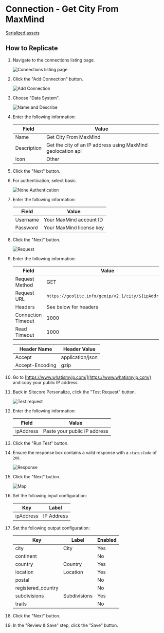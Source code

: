 # Connection - Get City From MaxMind

[Serialized assets](/demo/experience/personalize/connections/Get%20City%20from%20MaxMind)

## How to Replicate

1. Navigate to the connections listing page.

   ![Connections listing page](/docs/cdp-personalize/connections/Connections-listing-page.png)

2. Click the "Add Connection" button.

   ![Add Connection](/docs/cdp-personalize/connections/Add-connection.png)

3. Choose "Data System".

   ![Name and Describe](/docs/cdp-personalize/connections/Name-describe.png)

4. Enter the following information:

   | Field       | Value                                                       |
   | ----------- | ----------------------------------------------------------- |
   | Name        | Get City From MaxMind                                       |
   | Description | Get the city of an IP address using MaxMind geolocation api |
   | Icon        | Other                                                       |

5. Click the "Next" button.
6. For authentication, select basic.

   ![None Authentication](/docs/cdp-personalize/connections/Basic-authentication.png)

7. Enter the following information:

   | Field    | Value                    |
   | -------- | ------------------------ |
   | Username | Your MaxMind account ID  |
   | Password | Your MaxMind license key |

8. Click the "Next" button.

   ![Request](/docs/cdp-personalize/connections/Get-request.png)

9. Enter the following information:

   | Field              | Value                                               |
   | ------------------ | --------------------------------------------------- |
   | Request Method     | GET                                                 |
   | Request URL        | `https://geolite.info/geoip/v2.1/city/${ipAddress}` |
   | Headers            | See below for headers                               |
   | Connection Timeout | 1000                                                |
   | Read Timeout       | 1000                                                |

   | Header Name     | Header Value     |
   | --------------- | ---------------- |
   | Accept          | application/json |
   | Accept-Encoding | gzip             |

10. Go to [https://www.whatismyip.com/](https://www.whatismyip.com/) and copy your public IP address.
11. Back in Sitecore Personalize, click the "Test Request" button.

    ![Test request](Test-connection.png)

12. Enter the following information:

    | Field     | Value                        |
    | --------- | ---------------------------- |
    | ipAddress | Paste your public IP address |

13. Click the "Run Test" button.
14. Ensure the response box contains a valid response with a `statusCode` of `200`.

    ![Response](Response.png)

15. Click the "Next" button.

    ![Map](Map.png)

16. Set the following input configuration:

    | Key       | Label      |
    | --------- | ---------- |
    | ipAddress | IP Address |

17. Set the following output configuration:

    | Key                | Label        | Enabled |
    | ------------------ | ------------ | ------- |
    | city               | City         | Yes     |
    | continent          |              | No      |
    | country            | Country      | Yes     |
    | location           | Location     | Yes     |
    | postal             |              | No      |
    | registered_country |              | No      |
    | subdivisions       | Subdivisions | Yes     |
    | traits             |              | No      |

18. Click the "Next" button.
19. In the "Review & Save" step, click the "Save" button.
